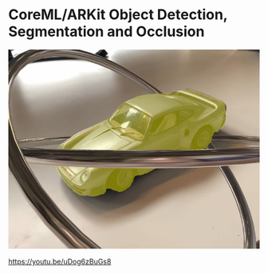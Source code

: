# CoreML/ARKit Object Detection, Segmentation and Occlusion

![alt text](https://github.com/MasDennis/SegmentationAndOcclusion/blob/master/coreml_detection_occlusion_01_small.jpg?raw=true)

https://youtu.be/uDog6zBuGs8

